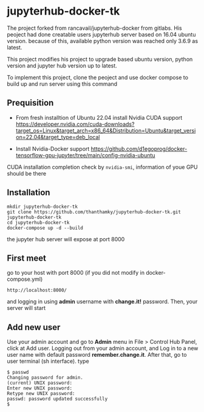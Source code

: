 # jupyterhub-docker-tk

The project forked from rancavail/jupyterhub-docker from gitlabs. His peoject had done creatable users jupyterhub server based on 16.04 ubuntu version. because of this, available python version was reached only 3.6.9 as latest.

This project modifies his project to upgrade based ubuntu version, python version and jupyter hub version up to latest.

To implement this project, clone the peoject and use docker compose to build up and run server using this command

## Prequisition

- From fresh installtion of Ubuntu 22.04 install Nvidia CUDA support
https://developer.nvidia.com/cuda-downloads?target_os=Linux&target_arch=x86_64&Distribution=Ubuntu&target_version=22.04&target_type=deb_local

- Install Nvidia-Docker support
https://github.com/d1egoprog/docker-tensorflow-gpu-jupyter/tree/main/config-nvidia-ubuntu

CUDA installation completion check by ```nvidia-smi```, information of youe GPU should be there

## Installation

```
mkdir jupyterhub-docker-tk
git clone https://github.com/thanthamky/jupyterhub-docker-tk.git jupyterhub-docker-tk
cd jupyterhub-docker-tk
docker-compose up -d --build
```

the jupyter hub server will expose at port 8000

## First meet

go to your host with port 8000 (if you did not modify in docker-compose.yml) 

```
http://localhost:8000/
```

and logging in using **admin** username with **change.it!** password. Then, your server will start

## Add new user
Use your admin account and go to **Admin** menu in File > Control Hub Panel, click at Add user. Logging out from your admin account, and Log in to a new user name with default password **remember.change.it**. After that, go to user terminal (sh interface). type

```
$ passwd
Changing password for admin.
(current) UNIX password:
Enter new UNIX password:
Retype new UNIX password:
passwd: password updated successfully
$

```
